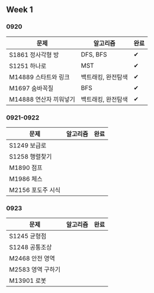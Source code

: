 ## Week 1
### 0920
|문제|알고리즘|완료|
|-|-|-|
|S1861 정사각형 방|DFS, BFS|✔|
|S1251 하나로|MST|✔|
|M14889 스타트와 링크|백트래킹, 완전탐색|✔|
|M1697 숨바꼭질|BFS|✔|
|M14888 연산자 끼워넣기|백트래킹, 완전탐색|✔|

### 0921-0922
|문제|알고리즘|완료|
|-|-|-|
|S1249 보급로|||
|S1258 행렬찾기|||
|M1890 점프|||
|M1986 체스|||
|M2156 포도주 시식|||

### 0923
|문제|알고리즘|완료|
|-|-|-|
|S1245 균형점|||
|S1248 공통조상|||
|M2468 안전 영역|||
|M2583 영역 구하기|||
|M13901 로봇|||
